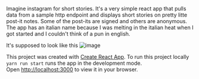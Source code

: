 Imagine instagram for short stories. It's a very simple react app that pulls data from a sample http endpoint and displays short stories on pretty litte post-it notes. Some of the post-its are signed and others are anonymous. The app has an italian name because I was melting in the italian heat when I got started and I couldn't think of a pun in english.

It's supposed to look like this
![image](https://github.com/anne-elmire/pubblicalo/assets/143504715/e05afd9c-a643-48f9-83f1-7c08cdc8ac41)


This project was created with [Create React App](https://github.com/facebook/create-react-app).
To run this project locally
```yarn run start```
runs the app in the development mode.\
Open [http://localhost:3000](http://localhost:3000) to view it in your browser.

